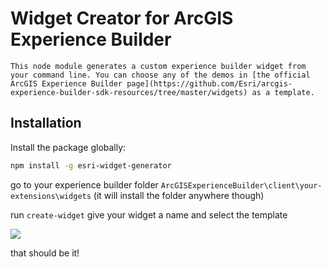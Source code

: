 # Widget Creator for ArcGIS Experience Builder

    This node module generates a custom experience builder widget from your command line. You can choose any of the demos in [the official ArcGIS Experience Builder page](https://github.com/Esri/arcgis-experience-builder-sdk-resources/tree/master/widgets) as a template.
## Installation

Install the package globally:

```bash
npm install -g esri-widget-generator
```


go to your experience builder folder ``ArcGISExperienceBuilder\client\your-extensions\widgets``
(it will install the folder anywhere though)


run ``create-widget``
give your widget a name and select the template

![]("example.gif")




that should be it!




